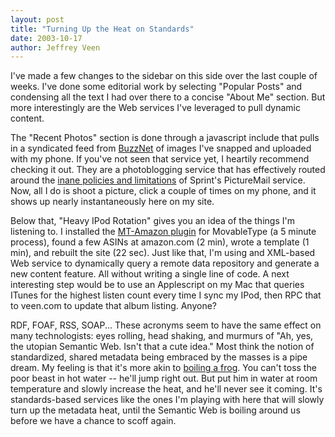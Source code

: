 ```yaml
--- 
layout: post
title: "Turning Up the Heat on Standards"
date: 2003-10-17
author: Jeffrey Veen
---
```

I've made a few changes to the sidebar on this side over the last couple of weeks. I've done some editorial work by selecting "Popular Posts" and condensing all the text I had over there to a concise "About Me" section. But more interestingly are the Web services I've leveraged to pull dynamic content. 

The "Recent Photos" section is done through a javascript include that pulls in a syndicated feed from <a href="http://buzznet.com/">BuzzNet</a> of images I've snapped and uploaded with my phone. If you've not seen that service yet, I heartily recommend checking it out. They are a photoblogging service that has effectively routed around the <a href="http://www.veen.com/jeff/archives/000326.html">inane policies and limitations</a> of Sprint's PictureMail service. Now, all I do is shoot a picture, click a couple of times on my phone, and it shows up nearly instantaneously here on my site.

Below that, "Heavy IPod Rotation" gives you an idea of the things I'm listening to. I installed the <a href="http://mtamazon.sourceforge.net/">MT-Amazon plugin</a> for MovableType (a 5 minute process), found a few ASINs at amazon.com (2 min), wrote a template (1 min), and rebuilt the site (22 sec). Just like that, I'm using and XML-based Web service to dynamically query a remote data repository and generate a new content feature. All without writing a single line of code. A next interesting step would be to use an Applescript on my Mac that queries ITunes for the highest listen count every time I sync my IPod, then RPC that to veen.com to update that album listing. Anyone?

RDF, FOAF, RSS, SOAP... These acronyms seem to have the same effect on many technologists: eyes rolling, head shaking, and murmurs of "Ah, yes, the utopian Semantic Web. Isn't that a cute idea." Most think the notion of standardized, shared metadata being embraced by the masses is a pipe dream. My feeling is that it's more akin to <a href="http://quotationspage.com/search.php3?Search=frog&amp;x=60&amp;y=11&amp;Author=Charles+Handy&amp;C=mgm&amp;C=motivate&amp;C=classic&amp;C=coles&amp;C=lindsly&amp;C=poorc">boiling a frog</a>. You can't toss the poor beast in hot water -- he'll jump right out. But put him in water at room temperature and slowly increase the heat, and he'll never see it coming. It's standards-based services like the ones I'm playing with here that will slowly turn up the metadata heat, until the Semantic Web is boiling around us before we have a chance to scoff again.
&#8203;